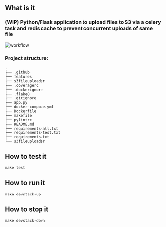 ## What is it
### (WIP) Python/Flask application to upload files to S3 via a celery task and redis cache to prevent concurrent uploads of same file 


![workflow](https://github.com/MideO/s3-file-uploader/actions/workflows/ci.yml/badge.svg)


### Project structure:

```
.
├── .github
├── features
├── s3fileuploader
├── .coveragerc
├── .dockerignore
├── .flake8
├── .gitignore
├── app.py
├── docker-compose.yml
├── Dockerfile
├── makefile
├── pylintrc
├── README.md
├── requirements-all.txt
├── requirements-test.txt
├── requirements.txt
└── s3fileuploader
```

## How to test it
```make test```

## How to run it
```make devstack-up```

## How to stop it
```make devstack-down```



